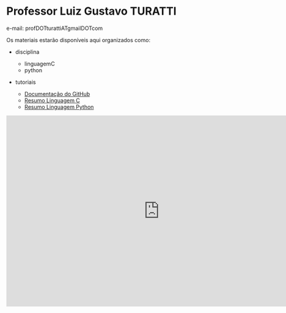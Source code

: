 # Professor Luiz Gustavo TURATTI

e-mail: profDOTturattiATgmailDOTcom

Os materiais estarão disponíveis aqui organizados como:

- disciplina
  - linguagemC
  - python

- tutoriais
  - [Documentação do GitHub](https://docs.github.com/en/get-started)
  - [Resumo Linguagem C](https://quickref.me/c.html)
  - [Resumo Linguagem Python](https://quickref.me/python.html)

<iframe 
  src="https://www.example.com" 
  title="Titulo do iframe" 
  style="
    border-style: none;
    height: 500px;
    width: 800px;"></iframe>
